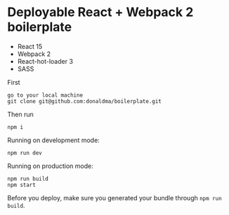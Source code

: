 # Deployable React + Webpack 2 boilerplate

- React 15
- Webpack 2
- React-hot-loader 3
- SASS

First
```
go to your local machine 
git clone git@github.com:donaldma/boilerplate.git
```

Then run
```
npm i
```

Running on development mode:
```
npm run dev
```

Running on production mode:
```
npm run build
npm start
```

Before you deploy, make sure you generated your bundle through `npm run build`.
